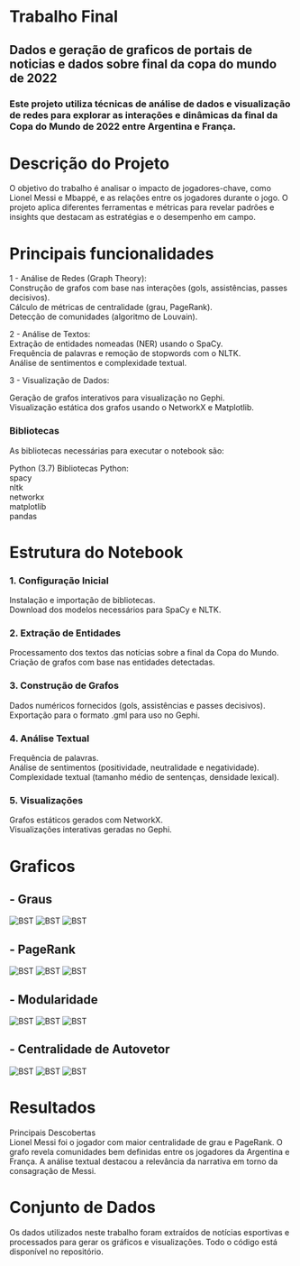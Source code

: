 # Trabalho Final  
## Dados e geração de graficos de portais de noticias e dados sobre final da copa do mundo de 2022  
### Este projeto utiliza técnicas de análise de dados e visualização de redes para explorar as interações e dinâmicas da final da Copa do Mundo de 2022 entre Argentina e França.  

  # Descrição do Projeto  
   O objetivo do trabalho é analisar o impacto de jogadores-chave, como Lionel Messi e Mbappé, e as relações entre os jogadores durante o jogo. O projeto aplica diferentes ferramentas e métricas para revelar padrões e insights que destacam as estratégias e o desempenho em campo.  
  
  # Principais funcionalidades
1 - Análise de Redes (Graph Theory):  
Construção de grafos com base nas interações (gols, assistências, passes decisivos).  
Cálculo de métricas de centralidade (grau, PageRank).  
Detecção de comunidades (algoritmo de Louvain).  
  
2 - Análise de Textos:  
Extração de entidades nomeadas (NER) usando o SpaCy.  
Frequência de palavras e remoção de stopwords com o NLTK.  
Análise de sentimentos e complexidade textual.   
  
3 - Visualização de Dados:

Geração de grafos interativos para visualização no Gephi.  
Visualização estática dos grafos usando o NetworkX e Matplotlib.

  ### Bibliotecas  
  As bibliotecas necessárias para executar o notebook são:

Python (3.7)
Bibliotecas Python:  
                spacy  
                nltk  
                networkx   
                matplotlib  
                pandas  

# Estrutura do Notebook
### 1. Configuração Inicial  
Instalação e importação de bibliotecas.  
Download dos modelos necessários para SpaCy e NLTK.  
### 2. Extração de Entidades  
Processamento dos textos das notícias sobre a final da Copa do Mundo.  
Criação de grafos com base nas entidades detectadas.  
### 3. Construção de Grafos  
Dados numéricos fornecidos (gols, assistências e passes decisivos).  
Exportação para o formato .gml para uso no Gephi.  
### 4. Análise Textual
Frequência de palavras.  
Análise de sentimentos (positividade, neutralidade e negatividade).  
Complexidade textual (tamanho médio de sentenças, densidade lexical).  
### 5. Visualizações
Grafos estáticos gerados com NetworkX.  
Visualizações interativas geradas no Gephi.  

# Graficos  
## - Graus
   <img src="https://github.com/user-attachments/assets/89c2383b-8793-468e-be03-dc5ee8d39cd6" alt="BST">  
   <img src="https://github.com/user-attachments/assets/78d8a8df-403d-4628-9fc0-4d9d6ff7df26" alt="BST">  
   <img src="https://github.com/user-attachments/assets/bde235a7-cc05-40bd-ac9e-789c878600a5" alt="BST">  
   
## - PageRank  

   <img src="https://github.com/user-attachments/assets/90f001ef-44c5-4d5e-97dc-bdf6eb143b71" alt="BST">  
   <img src="https://github.com/user-attachments/assets/05897383-bcff-4b22-8a06-8d0ca7d95662" alt="BST">  
   <img src="https://github.com/user-attachments/assets/b45fdc21-b7f5-43b7-a1ba-2ceb44355d3e" alt="BST">  

## - Modularidade  

<img src="https://github.com/user-attachments/assets/3eabee20-244a-4ddf-935d-840bac5eea97" alt="BST">  
<img src="https://github.com/user-attachments/assets/62d5b016-0770-44d1-afcf-53bd021b3dc6" alt="BST">  
<img src="https://github.com/user-attachments/assets/dc530283-c015-44a3-8295-3790c0a72270" alt="BST">  

## - Centralidade de Autovetor

<img src="https://github.com/user-attachments/assets/d29caa0f-72c0-4e14-b7da-9d79392af791" alt="BST">  
<img src="https://github.com/user-attachments/assets/b10f2279-e6fc-4b39-ad41-b2359b968c50" alt="BST">  
<img src="https://github.com/user-attachments/assets/4ae63aef-bfed-4ea7-a9d0-a4a2bb34a677" alt="BST">  


# Resultados
Principais Descobertas  
Lionel Messi foi o jogador com maior centralidade de grau e PageRank.
O grafo revela comunidades bem definidas entre os jogadores da Argentina e França.
A análise textual destacou a relevância da narrativa em torno da consagração de Messi.

# Conjunto de Dados
Os dados utilizados neste trabalho foram extraídos de notícias esportivas e processados para gerar os gráficos e visualizações. Todo o código está disponível no repositório.


